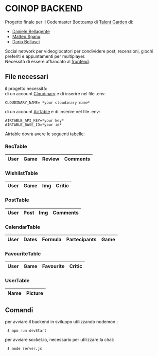 # COINOP BACKEND


Progetto finale per il Codemaster Bootcamp di [Talent Garden](https://https://talentgarden.org/) di:
- [Daniele Bellagente](https://github.com/bellagented)
- [Matteo Spanu](https://github.com/Matteo-Spanu)
- [Dario Bellusci](https://github.com/dariobellusci)

Social network per videogiocatori per condividere post, recensioni, giochi preferiti e appuntamenti per multiplayer.\
Necessità di essere affiancato al [frontend](https://github.com/bellagented/FinalProjectTG2020).


## File necessari

il progetto necessità:\
 di un account [Cloudinary](https://cloudinary.com/) e di inserire nel file .env:

`CLOUDINARY_NAME= *your cloudinary name*`

 di un account [AirTable](https://airtable.com/) e di inserire nel file .env:

`AIRTABLE_API_KEY=*your key*`\
`AIRTABLE_BASE_ID=*your id*`

Airtable dovrà avere le seguenti tabelle:

### RecTable

| User | Game | Review | Comments |
| ----------- | ----------- |----------- |----------- |

### WishlistTable

| User | Game | Img | Critic |
| ----------- | ----------- |----------- |----------- |

### PostTable

| User | Post | Img | Comments |
| ----------- | ----------- |----------- |----------- |

### CalendarTable

| User | Dates | Formula | Partecipants | Game |
| ----------- | ----------- |----------- |----------- |----------- |

### FavouriteTable

| User | Game | Favourite | Critic |
| ----------- | ----------- |----------- |----------- |

### UserTable

| Name | Picture | 
| ----------- | ----------- |

## Comandi

per avviare il backend in sviluppo utilizzando nodemon :

` $ npm run devStart`

per avviare socket.io, necessario per utilizzare la chat:

` $ node server.js`